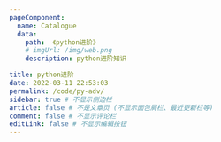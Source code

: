 ```yaml
---
pageComponent:
  name: Catalogue 
  data: 
    path:  《python进阶》
    # imgUrl: /img/web.png
    description: python进阶知识

title: python进阶
date: 2022-03-11 22:53:03
permalink: /code/py-adv/
sidebar: true # 不显示侧边栏
article: false # 不是文章页 (不显示面包屑栏、最近更新栏等)
comment: false # 不显示评论栏
editLink: false # 不显示编辑按钮
---
```

